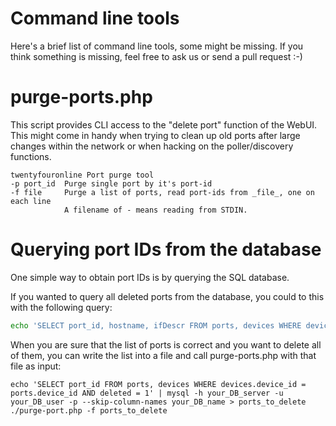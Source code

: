 # Command line tools

Here's a brief list of command line tools, some might be missing.
If you think something is missing, feel free to ask us or send a pull request :-)

# purge-ports.php

This script provides CLI access to the "delete port" function of the WebUI.
This might come in handy when trying to clean up old ports after large changes
within the network or when hacking on the poller/discovery functions.

```
twentyfouronline Port purge tool
-p port_id  Purge single port by it's port-id
-f file     Purge a list of ports, read port-ids from _file_, one on each line
            A filename of - means reading from STDIN.
```

# Querying port IDs from the database

One simple way to obtain port IDs is by querying the SQL database.

If you wanted to query all deleted ports from the database, you could to
this with the following query:

```bash
echo 'SELECT port_id, hostname, ifDescr FROM ports, devices WHERE devices.device_id = ports.device_id AND deleted = 1' | mysql -h your_DB_server -u your_DB_user -p --skip-column-names your_DB_name
```

When you are sure that the list of ports is correct and you want to
delete all of them, you can write the list into a file and call
purge-ports.php with that file as input:

```
echo 'SELECT port_id FROM ports, devices WHERE devices.device_id = ports.device_id AND deleted = 1' | mysql -h your_DB_server -u your_DB_user -p --skip-column-names your_DB_name > ports_to_delete
./purge-port.php -f ports_to_delete
```




